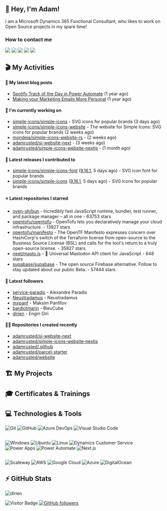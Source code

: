 ## 👋 Hey, I'm Adam!

I am a Microsoft Dynamics 365 Functional Consultant, who likes to work on Open Source projects in my spare time!

### How to contact me

[<img src="https://img.shields.io/badge/%40adamrusted.bsky.social-0560ff?style=for-the-badge&logo=bluesky&logoColor=white" />](https://bsky.app/profile/adamrusted.bsky.social)
[<img src="https://img.shields.io/badge/adamrusted-black?style=for-the-badge&logo=x&logoColor=white" />](https://x.com/adamrusted)
[<img src="https://img.shields.io/badge/adamrusted%40mstdn.social-6364FF?style=for-the-badge&logo=mastodon&logoColor=white" />](https://mstdn.social/@adamrusted)
[<img src="https://img.shields.io/badge/adamrusted-black?style=for-the-badge&logo=github&logoColor=white" />](https://github.com/adamrusted)
[<img src="https://img.shields.io/badge/blog.adamrusted.me-2962FF?style=for-the-badge&logo=hashnode&logoColor=white" />](https://blog.adamrusted.me/)
 
## 🎬 My Activities

#### 📖 My latest blog posts
- [Spotify Track of the Day in Power Automate](https://blog.adamrusted.me/track-of-the-day-power-automate) (1 year ago)
- [Making your Marketing Emails More Personal](https://blog.adamrusted.me/customizing-emails-in-d365-marketing) (1 year ago)

#### 👷 I'm currently working on

- [simple-icons/simple-icons](https://github.com/simple-icons/simple-icons) - SVG icons for popular brands (3 days ago)
- [simple-icons/simple-icons-website](https://github.com/simple-icons/simple-icons-website) - The website for Simple Icons: SVG icons for popular brands  (2 weeks ago)
- [mondeja/simple-icons-website-rs](https://github.com/mondeja/simple-icons-website-rs) -  (2 weeks ago)
- [adamrusted/si-website-next](https://github.com/adamrusted/si-website-next) -  (3 weeks ago)
- [adamrusted/simple-icons-website-nextjs](https://github.com/adamrusted/simple-icons-website-nextjs) -  (1 month ago)

#### 🚀 Latest releases I contributed to

- [simple-icons/simple-icons-font](https://github.com/simple-icons/simple-icons-font) ([9.16.1](https://github.com/simple-icons/simple-icons-font/releases/tag/9.16.1), 5 days ago) - SVG icon font for popular brands
- [simple-icons/simple-icons](https://github.com/simple-icons/simple-icons) ([9.16.1](https://github.com/simple-icons/simple-icons/releases/tag/9.16.1), 5 days ago) - SVG icons for popular brands

#### ⭐ Latest repositories I starred

- [oven-sh/bun](https://github.com/oven-sh/bun) - Incredibly fast JavaScript runtime, bundler, test runner, and package manager – all in one - 63753 stars
- [opentofu/opentofu](https://github.com/opentofu/opentofu) - OpenTofu lets you declaratively manage your cloud infrastructure. - 13927 stars
- [opentofu/manifesto](https://github.com/opentofu/manifesto) - The OpenTF Manifesto expresses concern over HashiCorp&#39;s switch of the Terraform license from open-source to the Business Source License (BSL) and calls for the tool&#39;s return to a truly open-source license. - 35827 stars
- [neet/masto.js](https://github.com/neet/masto.js) - 🐘 Universal Mastodon API client for JavaScript - 648 stars
- [supabase/supabase](https://github.com/supabase/supabase) - The open source Firebase alternative. Follow to stay updated about our public Beta. - 57444 stars

#### 👥 Latest followers

- [service-paradis](https://github.com/service-paradis) - Alexandre Paradis
- [Neustradamus](https://github.com/Neustradamus) - Neustradamus
- [mxpanf](https://github.com/mxpanf) - Maksim Panfilov
- [bardiotmarin](https://github.com/bardiotmarin) - BleuCube
- [dirien](https://github.com/dirien) - Engin Diri

#### 👨‍💻 Repositories I created recently

- [adamrusted/si-website-next](https://github.com/adamrusted/si-website-next)
- [adamrusted/simple-icons-website-nextjs](https://github.com/adamrusted/simple-icons-website-nextjs)
- [adamrusted/.github](https://github.com/adamrusted/.github)
- [adamrusted/parcel-starter](https://github.com/adamrusted/parcel-starter)
- [adamrusted/website](https://github.com/adamrusted/website)


## 🏗️ My Projects

##

## 🎓 Certificates & Trainings

<!--START_SECTION:badges-->
<!--END_SECTION:badges-->

## 💻 Technologies & Tools

![Git](https://img.shields.io/badge/git-F05033.svg?style=for-the-badge&logo=git&logoColor=white)
![GitHub](https://img.shields.io/badge/github-121011.svg?style=for-the-badge&logo=github&logoColor=white)
![Azure DevOps](https://img.shields.io/badge/Azure_DevOps-0078D7.svg?style=for-the-badge&logo=azuredevops)
![Visual Studio Code](https://img.shields.io/badge/Visual%20Studio%20Code-0078d7.svg?style=for-the-badge&logo=visual-studio-code&logoColor=white)

##

![Windows](https://img.shields.io/badge/Windows-0078D4.svg?style=for-the-badge&logo=windows)
![Ubuntu](https://img.shields.io/badge/Ubuntu-E95420?style=for-the-badge&logo=ubuntu&logoColor=white)
![Linux](https://img.shields.io/badge/Linux-FCC624?style=for-the-badge&logo=linux&logoColor=black)
![Dynamics Customer Service](https://img.shields.io/badge/D365_CE-0B53CE?style=for-the-badge&logo=dynamics365)
![Power Apps](https://img.shields.io/badge/Power_Apps-742774?style=for-the-badge&logo=powerapps)
![Power Automate](https://img.shields.io/badge/Power_Automate-0066FF?style=for-the-badge&logo=powerautomate)
![Next.js](https://img.shields.io/badge/Next.js-black?style=for-the-badge&logo=nextdotjs)


##

![Scaleway](https://img.shields.io/badge/Scaleway-4f0599.svg?style=for-the-badge&logo=scaleway&logoColor=white)
![AWS](https://img.shields.io/badge/AWS-FF9900.svg?style=for-the-badge&logo=amazon-aws&logoColor=white)
![Google Cloud](https://img.shields.io/badge/Google_Cloud-4285F4.svg?style=for-the-badge&logo=google-cloud&logoColor=white)
![Azure](https://img.shields.io/badge/Azure-0078D4.svg?style=for-the-badge&logo=microsoft-azure&logoColor=white)
![DigitalOcean](https://img.shields.io/badge/DigitalOcean-0080FF.svg?style=for-the-badge&logo=DigitalOcean&logoColor=white)

## ⚡ GitHub Stats

![dirien](https://github-readme-stats.vercel.app/api?username=adamrusted&show_icons=true&count_private=true&theme=dracula)

![Visitor Badge](https://visitor-badge.laobi.icu/badge?page_id=adamrusted)
[![GitHub followers](https://img.shields.io/github/followers/adamrusted.svg?style=social&label=Follow&maxAge=2592000)](https://github.com/dirien?tab=followers)
